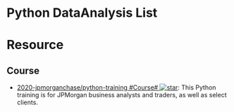 # Python DataAnalysis List

# Resource

## Course

- [2020-jpmorganchase/python-training #Course# ![star](https://img.shields.io/github/stars/jpmorganchase/python-training)](https://github.com/jpmorganchase/python-training): This Python training is for JPMorgan business analysts and traders, as well as select clients.
